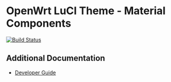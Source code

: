 # OpenWrt LuCI Theme - Material Components

[![Build Status](https://github.com/LinkedMink/luci-theme-material-components/actions/workflows/build-main.yml/badge.svg)](https://github.com/LinkedMink/luci-theme-material-components/actions?query=workflow%3A%22build-main%22)

## Additional Documentation

- [Developer Guide](.github/Developing.md)
